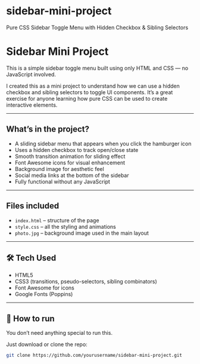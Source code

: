 # sidebar-mini-project
Pure CSS Sidebar Toggle Menu with Hidden Checkbox &amp; Sibling Selectors
# Sidebar Mini Project

This is a simple sidebar toggle menu built using only HTML and CSS — no JavaScript involved.

I created this as a mini project to understand how we can use a hidden checkbox and sibling selectors to toggle UI components. It’s a great exercise for anyone learning how pure CSS can be used to create interactive elements.

---

##  What’s in the project?

- A sliding sidebar menu that appears when you click the hamburger icon
- Uses a hidden checkbox to track open/close state
- Smooth transition animation for sliding effect
- Font Awesome icons for visual enhancement
- Background image for aesthetic feel
- Social media links at the bottom of the sidebar
- Fully functional without any JavaScript

---

##  Files included

- `index.html` – structure of the page
- `style.css` – all the styling and animations
- `photo.jpg` – background image used in the main layout

---

## 🛠 Tech Used

- HTML5
- CSS3 (transitions, pseudo-selectors, sibling combinators)
- Font Awesome for icons
- Google Fonts (Poppins)

---

## 🔧 How to run

You don’t need anything special to run this.

Just download or clone the repo:

```bash
git clone https://github.com/yourusername/sidebar-mini-project.git
